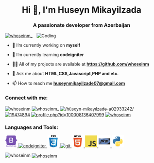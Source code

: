 <h1 align="center">Hi 👋, I'm Huseyn Mikayilzada</h1>
<h3 align="center">A passionate developer from Azerbaijan</h3>

<img src="https://cdn.dribbble.com/users/926537/screenshots/4502924/python-2.gif" align="right" alt="Coding" width="400" >

<p align="left"> <a href="https://twitter.com/whoseinm_" target="blank"><img src="https://img.shields.io/twitter/follow/whoseinm_?logo=twitter&style=for-the-badge" alt="whoseinm_" /></a> </p>

- 🔭 I’m currently working on **myself**

- 🌱 I’m currently learning **codeigniter**

- 👨‍💻 All of my projects are available at **https://github.com/whoseinm**

- 💬 Ask me about **HTML,CSS,Javascript,PHP and etc.**

- 📫 How to reach me **huseynmikayilzade07@gmail.com**

<h3 align="left">Connect with me:</h3>
<p align="left">
<a href="https://codepen.io/whoseinm" target="blank"><img align="center" src="https://raw.githubusercontent.com/rahuldkjain/github-profile-readme-generator/master/src/images/icons/Social/codepen.svg" alt="whoseinm" height="30" width="40" /></a>
<a href="https://twitter.com/whoseinm_" target="blank"><img align="center" src="https://raw.githubusercontent.com/rahuldkjain/github-profile-readme-generator/master/src/images/icons/Social/twitter.svg" alt="whoseinm_" height="30" width="40" /></a>
<a href="https://linkedin.com/in//hüseyn-mikayılzadə-a02933242/" target="blank"><img align="center" src="https://raw.githubusercontent.com/rahuldkjain/github-profile-readme-generator/master/src/images/icons/Social/linked-in-alt.svg" alt="/hüseyn-mikayılzadə-a02933242/" height="30" width="40" /></a>
<a href="https://stackoverflow.com/users/19474894" target="blank"><img align="center" src="https://raw.githubusercontent.com/rahuldkjain/github-profile-readme-generator/master/src/images/icons/Social/stack-overflow.svg" alt="19474894" height="30" width="40" /></a>
<a href="https://fb.com/profile.php?id=100008136407999" target="blank"><img align="center" src="https://raw.githubusercontent.com/rahuldkjain/github-profile-readme-generator/master/src/images/icons/Social/facebook.svg" alt="profile.php?id=100008136407999" height="30" width="40" /></a>
<a href="https://instagram.com/whoseinm" target="blank"><img align="center" src="https://raw.githubusercontent.com/rahuldkjain/github-profile-readme-generator/master/src/images/icons/Social/instagram.svg" alt="whoseinm" height="30" width="40" /></a>
</p>

<h3 align="left">Languages and Tools:</h3>
<p align="left"> <a href="https://getbootstrap.com" target="_blank" rel="noreferrer"> <img src="https://raw.githubusercontent.com/devicons/devicon/master/icons/bootstrap/bootstrap-plain-wordmark.svg" alt="bootstrap" width="40" height="40"/> </a> <a href="https://codeigniter.com" target="_blank" rel="noreferrer"> <img src="https://cdn.worldvectorlogo.com/logos/codeigniter.svg" alt="codeigniter" width="40" height="40"/> </a> <a href="https://www.w3schools.com/css/" target="_blank" rel="noreferrer"> <img src="https://raw.githubusercontent.com/devicons/devicon/master/icons/css3/css3-original-wordmark.svg" alt="css3" width="40" height="40"/> </a> <a href="https://git-scm.com/" target="_blank" rel="noreferrer"> <img src="https://www.vectorlogo.zone/logos/git-scm/git-scm-icon.svg" alt="git" width="40" height="40"/> </a> <a href="https://www.w3.org/html/" target="_blank" rel="noreferrer"> <img src="https://raw.githubusercontent.com/devicons/devicon/master/icons/html5/html5-original-wordmark.svg" alt="html5" width="40" height="40"/> </a> <a href="https://developer.mozilla.org/en-US/docs/Web/JavaScript" target="_blank" rel="noreferrer"> <img src="https://raw.githubusercontent.com/devicons/devicon/master/icons/javascript/javascript-original.svg" alt="javascript" width="40" height="40"/> </a> <a href="https://www.php.net" target="_blank" rel="noreferrer"> <img src="https://raw.githubusercontent.com/devicons/devicon/master/icons/php/php-original.svg" alt="php" width="40" height="40"/> </a> <a href="https://www.python.org" target="_blank" rel="noreferrer"> <img src="https://raw.githubusercontent.com/devicons/devicon/master/icons/python/python-original.svg" alt="python" width="40" height="40"/> </a> </p>

<p><img align="left" src="https://github-readme-stats.vercel.app/api/top-langs?username=whoseinm&show_icons=true&locale=en&layout=compact" alt="whoseinm" /></p>

<p>&nbsp;<img align="center" src="https://github-readme-stats.vercel.app/api?username=whoseinm&show_icons=true&locale=en" alt="whoseinm" /></p>
